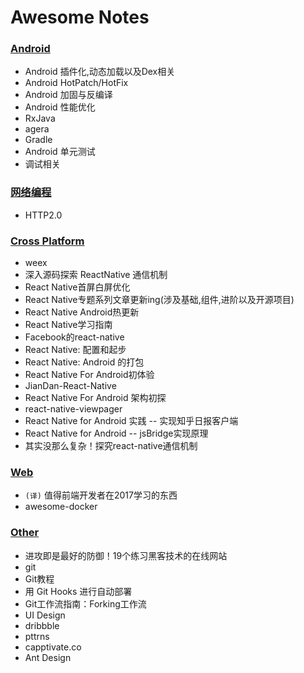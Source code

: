 # Awesome Notes

### [Android](https://github.com/motcwang/awesome-notes/blob/master/Android/README.md)
 - Android 插件化,动态加载以及Dex相关
 - Android HotPatch/HotFix
 - Android 加固与反编译
 - Android 性能优化
 - RxJava
 - agera
 - Gradle
 - Android 单元测试
 - 调试相关

### [网络编程](https://github.com/motcwang/awesome-notes/blob/master/Net/README.md)
 - HTTP2.0

### [Cross Platform](https://github.com/motcwang/awesome-notes/blob/master/Cross%20Platform/README.md)
 - weex
 - 深入源码探索 ReactNative 通信机制
 - React Native首屏白屏优化
 - React Native专题系列文章更新ing(涉及基础,组件,进阶以及开源项目)
 - React Native Android热更新
 - React Native学习指南
 - Facebook的react-native
 - React Native: 配置和起步
 - React Native: Android 的打包
 - React Native For Android初体验
 - JianDan-React-Native
 - React Native For Android 架构初探
 - react-native-viewpager
 - React Native for Android 实践 -- 实现知乎日报客户端
 - React Native for Android -- jsBridge实现原理
 - 其实没那么复杂！探究react-native通信机制

### [Web](https://github.com/motcwang/awesome-notes/blob/master/Web/README.md)
 - `(译)` 值得前端开发者在2017学习的东西
 - awesome-docker

### [Other](https://github.com/motcwang/awesome-notes/blob/master/Other/README.md)
 - 进攻即是最好的防御！19个练习黑客技术的在线网站
 - git
  - Git教程
  - 用 Git Hooks 进行自动部署
  - Git工作流指南：Forking工作流
 - UI Design
  - dribbble
  - pttrns
  - capptivate.co
  - Ant Design
